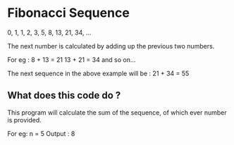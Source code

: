 # Fibonacci Sequence

0, 1, 1, 2, 3, 5, 8, 13, 21, 34, ...

The next number is calculated by adding up the previous two numbers.

For eg : 8 + 13 = 21 
         13 + 21 = 34  and so on...


The next sequence in the above example will be : 21 + 34 = 55 

## What does this code do ?

This program will calculate the sum of the sequence, of which ever number is provided. 

For eg: n = 5 
Output : 8
